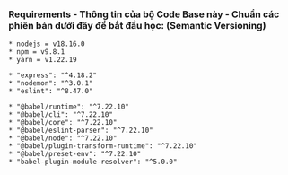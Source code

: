 ### Requirements - Thông tin của bộ Code Base này - Chuẩn các phiên bản dưới đây để bắt đầu học: (Semantic Versioning)

```
* nodejs = v18.16.0
* npm = v9.8.1
* yarn = v1.22.19

* "express": "^4.18.2"
* "nodemon": "^3.0.1"
* "eslint": "^8.47.0"

* "@babel/runtime": "^7.22.10"
* "@babel/cli": "^7.22.10"
* "@babel/core": "^7.22.10"
* "@babel/eslint-parser": "^7.22.10"
* "@babel/node": "^7.22.10"
* "@babel/plugin-transform-runtime": "^7.22.10"
* "@babel/preset-env": "^7.22.10"
* "babel-plugin-module-resolver": "^5.0.0"
```

